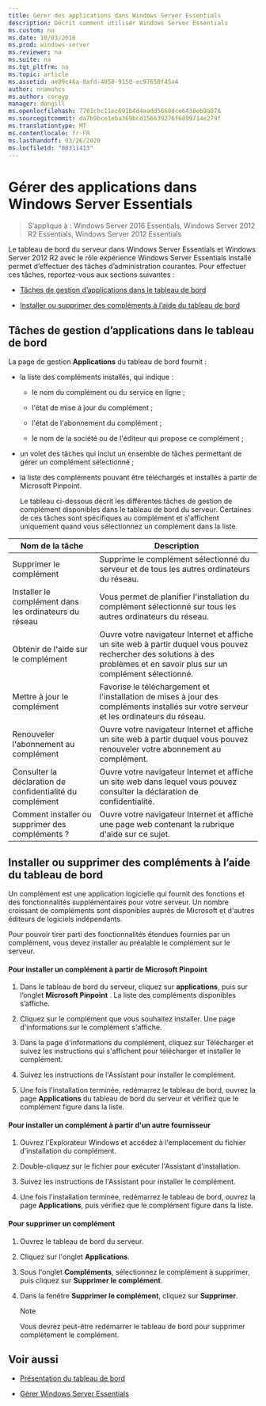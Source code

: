 ```yaml
---
title: Gérer des applications dans Windows Server Essentials
description: Décrit comment utiliser Windows Server Essentials
ms.custom: na
ms.date: 10/03/2016
ms.prod: windows-server
ms.reviewer: na
ms.suite: na
ms.tgt_pltfrm: na
ms.topic: article
ms.assetid: ae89c46a-0afd-4858-9150-ec97650f45a4
author: nnamuhcs
ms.author: coreyp
manager: dongill
ms.openlocfilehash: 7701cbc11ec691b4d4aadd5668dce6438eb9a076
ms.sourcegitcommit: da7b9bce1eba369bcd156639276f6899714e279f
ms.translationtype: MT
ms.contentlocale: fr-FR
ms.lasthandoff: 03/26/2020
ms.locfileid: "80311413"
---
```

# <a name="manage-applications-in-windows-server-essentials"></a>Gérer des applications dans Windows Server Essentials

>S’applique à : Windows Server 2016 Essentials, Windows Server 2012 R2 Essentials, Windows Server 2012 Essentials
 
 Le tableau de bord du serveur dans Windows Server Essentials et Windows Server 2012 R2 avec le rôle expérience Windows Server Essentials installé permet d’effectuer des tâches d’administration courantes. Pour effectuer ces tâches, reportez-vous aux sections suivantes :  
  
-   [Tâches de gestion d’applications dans le tableau de bord](Manage-Applications-in-Windows-Server-Essentials.md#BKMK_1)  
  
-   [Installer ou supprimer des compléments à l’aide du tableau de bord](Manage-Applications-in-Windows-Server-Essentials.md#BKMK_2)  
  
##  <a name="application-management-tasks-in-the-dashboard"></a><a name="BKMK_1"></a>Tâches de gestion d’applications dans le tableau de bord  
 La page de gestion **Applications** du tableau de bord fournit :  
  
- la liste des compléments installés, qui indique :  
  
  -   le nom du complément ou du service en ligne ;  
  
  -   l'état de mise à jour du complément ;  
  
  -   l'état de l'abonnement du complément ;  
  
  -   le nom de la société ou de l'éditeur qui propose ce complément ;  
  
- un volet des tâches qui inclut un ensemble de tâches permettant de gérer un complément sélectionné ;  
  
- la liste des compléments pouvant être téléchargés et installés à partir de Microsoft Pinpoint.  
  
  Le tableau ci-dessous décrit les différentes tâches de gestion de complément disponibles dans le tableau de bord du serveur. Certaines de ces tâches sont spécifiques au complément et s'affichent uniquement quand vous sélectionnez un complément dans la liste.  
  
|Nom de la tâche|Description|  
|---------------|-----------------|  
|Supprimer le complément|Supprime le complément sélectionné du serveur et de tous les autres ordinateurs du réseau.|  
|Installer le complément dans les ordinateurs du réseau|Vous permet de planifier l'installation du complément sélectionné sur tous les autres ordinateurs du réseau.|  
|Obtenir de l'aide sur le complément|Ouvre votre navigateur Internet et affiche un site web à partir duquel vous pouvez rechercher des solutions à des problèmes et en savoir plus sur un complément sélectionné.|  
|Mettre à jour le complément|Favorise le téléchargement et l'installation de mises à jour des compléments installés sur votre serveur et les ordinateurs du réseau.|  
|Renouveler l'abonnement au complément|Ouvre votre navigateur Internet et affiche un site web à partir duquel vous pouvez renouveler votre abonnement au complément.|  
|Consulter la déclaration de confidentialité du complément|Ouvre votre navigateur Internet et affiche un site web dans lequel vous pouvez consulter la déclaration de confidentialité.|  
|Comment installer ou supprimer des compléments ?|Ouvre votre navigateur Internet et affiche une page web contenant la rubrique d'aide sur ce sujet.|  
  
##  <a name="install-or-remove-add-ins-using-the-dashboard"></a><a name="BKMK_2"></a>Installer ou supprimer des compléments à l’aide du tableau de bord  
 Un complément est une application logicielle qui fournit des fonctions et des fonctionnalités supplémentaires pour votre serveur. Un nombre croissant de compléments sont disponibles auprès de Microsoft et d'autres éditeurs de logiciels indépendants.  
  
 Pour pouvoir tirer parti des fonctionnalités étendues fournies par un complément, vous devez installer au préalable le complément sur le serveur.  
  
#### <a name="to-install-an-add-in-from-microsoft-pinpoint"></a>Pour installer un complément à partir de Microsoft Pinpoint  
  
1.  Dans le tableau de bord du serveur, cliquez sur **applications**, puis sur l’onglet **Microsoft Pinpoint** .  La liste des compléments disponibles s’affiche.  
  
2.  Cliquez sur le complément que vous souhaitez installer. Une page d'informations sur le complément s'affiche.  
  
3.  Dans la page d'informations du complément, cliquez sur Télécharger et suivez les instructions qui s'affichent pour télécharger et installer le complément.  
  
4.  Suivez les instructions de l'Assistant pour installer le complément.  
  
5.  Une fois l'installation terminée, redémarrez le tableau de bord, ouvrez la page **Applications** du tableau de bord du serveur et vérifiez que le complément figure dans la liste.  
  
#### <a name="to-install-an-add-in-from-another-provider"></a>Pour installer un complément à partir d'un autre fournisseur  
  
1.  Ouvrez l'Explorateur Windows et accédez à l'emplacement du fichier d'installation du complément.  
  
2.  Double-cliquez sur le fichier pour exécuter l'Assistant d'installation.  
  
3.  Suivez les instructions de l'Assistant pour installer le complément.  
  
4.  Une fois l'installation terminée, redémarrez le tableau de bord, ouvrez la page **Applications**, puis vérifiez que le complément figure dans la liste.  
  
#### <a name="to-remove-an-add-in"></a>Pour supprimer un complément  
  
1.  Ouvrez le tableau de bord du serveur.  
  
2.  Cliquez sur l'onglet **Applications**.  
  
3.  Sous l'onglet **Compléments**, sélectionnez le complément à supprimer, puis cliquez sur **Supprimer le complément**.  
  
4.  Dans la fenêtre **Supprimer le complément**, cliquez sur **Supprimer**.  
  
    > [!NOTE]
    >  Vous devrez peut-être redémarrer le tableau de bord pour supprimer complètement le complément.  
  
## <a name="see-also"></a>Voir aussi  
  
-   [Présentation du tableau de bord](Overview-of-the-Dashboard-in-Windows-Server-Essentials.md)  
  
-   [Gérer Windows Server Essentials](Manage-Windows-Server-Essentials.md)
